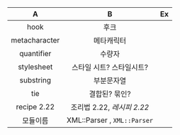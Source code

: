 A                 | B        | Ex          |
 :---------------: | :------: | :-----------|
 hook | 후크 | |
 metacharacter | 메타캐릭터 | |
 quantifier | 수량자 | |
 stylesheet | 스타일 시트? 스타일시트? | |
 substring | 부분문자열 | |
 tie | 결합된? 묶인? | |
 recipe 2.22 | 조리법 2.22, _레시피 2.22_ | |
 모듈이름 | XML::Parser , `XML::Parser` | |

